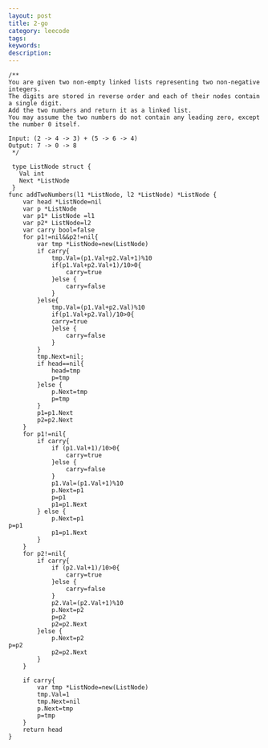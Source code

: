 ```yaml
---
layout: post
title: 2-go
category: leecode
tags: 
keywords: 
description: 
---
```


    /**
    You are given two non-empty linked lists representing two non-negative integers.
    The digits are stored in reverse order and each of their nodes contain a single digit.
    Add the two numbers and return it as a linked list.
    You may assume the two numbers do not contain any leading zero, except the number 0 itself.
    
    Input: (2 -> 4 -> 3) + (5 -> 6 -> 4)
    Output: 7 -> 0 -> 8
     */
    
     type ListNode struct {
       Val int
       Next *ListNode
     }
    func addTwoNumbers(l1 *ListNode, l2 *ListNode) *ListNode {
    	var head *ListNode=nil
    	var p *ListNode
    	var p1* ListNode =l1
    	var p2* ListNode=l2
    	var carry bool=false
    	for p1!=nil&&p2!=nil{
    		var tmp *ListNode=new(ListNode)
    		if carry{
    			tmp.Val=(p1.Val+p2.Val+1)%10
    			if(p1.Val+p2.Val+1)/10>0{
    				carry=true
    			}else {
    				carry=false
    			}
    		}else{
    			tmp.Val=(p1.Val+p2.Val)%10
    			if(p1.Val+p2.Val)/10>0{
    			carry=true
    			}else {
    				carry=false
    			}
    		}
    		tmp.Next=nil;
    		if head==nil{
    			head=tmp
    			p=tmp
    		}else {
    			p.Next=tmp
    			p=tmp
    		}
    		p1=p1.Next
    		p2=p2.Next
    	}
    	for p1!=nil{
    		if carry{
    			if (p1.Val+1)/10>0{
    				carry=true
    			}else {
    				carry=false
    			}
    			p1.Val=(p1.Val+1)%10
    			p.Next=p1
    			p=p1
    			p1=p1.Next
    		} else {
    			p.Next=p1
    p=p1
    			p1=p1.Next
    		}
    	}
    	for p2!=nil{
    		if carry{
    			if (p2.Val+1)/10>0{
    				carry=true
    			}else {
    				carry=false
    			}
    			p2.Val=(p2.Val+1)%10
    			p.Next=p2
    			p=p2
    			p2=p2.Next
    		}else {
    			p.Next=p2
    p=p2
    			p2=p2.Next
    		}
    	}
    
    	if carry{
    		var tmp *ListNode=new(ListNode)
    		tmp.Val=1
    		tmp.Next=nil
    		p.Next=tmp
    		p=tmp
    	}
    	return head
    }